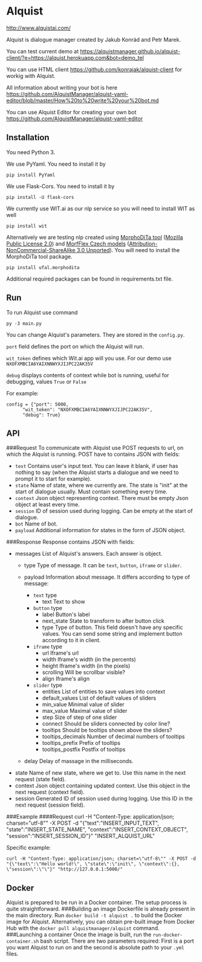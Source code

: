 Alquist
=======
http://www.alquistai.com/

Alquist is dialogue manager created by Jakub Konrád and Petr Marek.

You can test current demo at https://alquistmanager.github.io/alquist-client/?e=https://alquist.herokuapp.com&bot=demo_tel

You can use HTML client https://github.com/konrajak/alquist-client for workig with Alquist.

All information about writing your bot is here https://github.com/AlquistManager/alquist-yaml-editor/blob/master/How%20to%20write%20your%20bot.md

You can use Alquist Editor for creating your own bot https://github.com/AlquistManager/alquist-yaml-editor

## Installation
You need Python 3. 


We use PyYaml. You need to install it by

    pip install PyYaml

We use Flask-Cors. You need to install it by

    pip install -U flask-cors
    
We currently use WIT.ai as our nlp service so you will need to install WIT as well

	pip install wit
	
Alternatively we are testing nlp created using [MorphoDiTa tool](http://ufal.mff.cuni.cz/morphodita) ([Mozilla Public License 2.0](http://www.mozilla.org/MPL/2.0/)) and [MorfFlex Czech models](https://lindat.mff.cuni.cz/repository/xmlui/handle/11234/1-1674) ([Attribution-NonCommercial-ShareAlike 3.0 Unported](https://creativecommons.org/licenses/by-nc-sa/3.0/)). You will need to install the MorphoDiTa tool package.
	
	pip install ufal.morphodita
	
Additional required packages can be found in requirements.txt file.

## Run
To run Alquist use command

	py -3 main.py
	
You can change Alquist's parameters. They are stored in the ``config.py``.

``port`` field defines the port on which the Alquist will run.

``wit_token`` defines which Wit.ai app will you use. For our demo use ``NXOFXMBCIA6YAIXNNWYXJIJPC22AK35V``

``debug`` displays contents of context while bot is running, useful for debugging, values ``True`` or ``False``

For example:

	config = {"port": 5000,
          "wit_token": "NXOFXMBCIA6YAIXNNWYXJIJPC22AK35V",
          "debug": True}

## API

###Request
To communicate with Alquist use POST requests to url, on which the Alquist is running. POST have to contains JSON with fields:

- ``text``
    Contains user's input text. You can leave it blank, if user has nothing to say (when the Alquist starts a dialogue and we need to prompt
    it to start for example).
- ``state``
    Name of state, where we currently are. The state is "init" at the start of dialogue usually. Must contain something every time.
- ``context``
    Json object representing context. There must be empty Json object at least every time.
- ``session``
    ID of session used during logging. Can be empty at the start of dialogue.
- ``bot``
    Name of bot.
- ``payload``
    Additional information for states in the form of JSON object.
    
###Response
Response contains JSON with fields:

- messages
    List of Alquist's answers. Each answer is object.
    - type
        Type of message. It can be ``text``, ``button``, ``iframe`` or ``slider``.
    - payload
        Information about message. It differs according to type of message:
        - ``text`` type
            - text
                Text to show
        - ``button`` type
            - label
                Button's label
            - next_state
                State to transform to after button click
            - type
                Type of button. This field doesn't have any specific values. You can send some string and implement button according to it in client.
        - ``iframe`` type
            - url
                Iframe's url
            - width
                Iframe's width (in the percents)
            - height
                Iframe's width (in the pixels)
            - scrolling
                Will be scrollbar visible?
            - align
                Iframe's align
        - ``slider`` type
            - entities
                List of entities to save values into context
            - default_values
                List of default values of sliders
            - min_value
                Minimal value of slider
            - max_value
                Maximal value of slider
            - step
                Size of step of one slider
            - connect
                Should be sliders connected by color line?
            - tooltips
                Should be tooltips shown above the sliders?
            - tooltips_decimals
                Number of decimal numbers of tooltips
            - tooltips_prefix
                Prefix of tooltips
            - tooltips_postfix
                Postfix of tooltips
            
    - delay
        Delay of massage in the milliseconds.        
- state
    Name of new state, where we get to. Use this name in the next request (state field).
- context
    Json object containing updated context. Use this object in the next request (context field).
- session
    Generated ID of session used during logging. Use this ID in the next request (session field).
    
###Example
####Request
    curl -H "Content-Type: application/json; charset=\"utf-8\"" -X POST -d "{\"text\":\"INSERT_INPUT_TEXT\", \"state\":\"INSERT_STATE_NAME\", \"context\":\"INSERT_CONTEXT_OBJECT\", \"session\":\"INSERT_SESSION_ID\"}" "INSERT_ALQUIST_URL"

Specific example:

    curl -H "Content-Type: application/json; charset=\"utf-8\"" -X POST -d "{\"text\":\"Hello world!\", \"state\":\"init\", \"context\":{}, \"session\":\"\"}" "http://127.0.0.1:5000/"

## Docker
Alquist is prepared to be run in a Docker container. The setup process is quite straightforward.
###Building an image
Dockerfile is already present in the main directory. Run ``docker build -t alquist .`` to build the Docker image for Alquist. Alternatively, you can obtain pre-built image from Docker Hub with the ``docker pull alquistmanager/alquist`` command.
###Launching a container
Once the image is built, run the ``run-docker-container.sh`` bash script. There are two parameters required: First is a port you want Alquist to run on and the second is absolute path to your ``.yml`` files.
